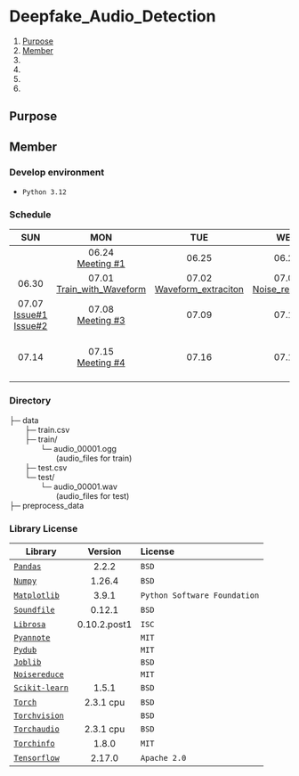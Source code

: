 # Deepfake_Audio_Detection
1. [Purpose](#purpose)
2. [Member]()
3. []()
4. []()
5. []()
6. []()

## Purpose

## Member



### Develop environment
- `Python 3.12`


### Schedule
|   SUN   |   MON   |   TUE   |   WED   |   THU   |   FRI   |   SAT   |
|:-------:|:-------:|:-------:|:-------:|:-------:|:-------:|:-------:|
|  | 06.24 <br> [Meeting #1](./posts/0624_Meeting.md)| 06.25 <br> | 06.26 | 06.27 | 06.28 <br> [Meeting #2](./posts/0628_Meeting.md) | 06.29 |
| 06.30 | 07.01 <br> [Train_with_Waveform](./posts/0701_Train_with_waveform.md) | 07.02 <br> [Waveform_extraciton](./posts/0702_Waveform_extraction.md) | 07.03 <br> [Noise_reduction](./posts/0703_Noise_reduction.md) | 07.04 <br> [Separation_directory](./posts/0704_Separation_directory.md) | 07.05 | 07.06 |
| 07.07 <br> [Issue#1](./posts/0707_Issue_1.md) <br> [Issue#2](./posts/0707_Issue_2.md)| 07.08 <br> [Meeting #3](./posts/0708_Meeting.md) | 07.09 | 07.10 | 07.11 | 07.12 | 07.13 |
| 07.14 | 07.15 <br> [Meeting #4](./posts/0715_Meeting.md) | 07.16 | 07.17 | 07.18 <br> [Noise_reduction](./posts/0718_Noise_reduction.md) <br> [Segmentation](./posts/0718_Segmentation.md) <br> [Model_build](./posts/0718_Model_build.md) | 07.19 (Deadline) <br> [No_voice_reduction](./posts/0719_No_voice_reduction.md) | |


### Directory
├─ data <br>
&emsp;&emsp;├─ train.csv <br>
&emsp;&emsp;├─ train/ <br>
&emsp;&emsp;&emsp;&emsp;└─ audio_00001.ogg <br>
&emsp;&emsp;&emsp;&emsp;&emsp;&emsp;(audio_files for train)<br>
&emsp;&emsp;├─ test.csv <br>
&emsp;&emsp;└─ test/ <br>
&emsp;&emsp;&emsp;&emsp;└─ audio_00001.wav <br>
&emsp;&emsp;&emsp;&emsp;&emsp;&emsp;(audio_files for test)<br>
├─ preprocess_data <br>


### Library License
| Library | Version | License | 
|---|:---:|:---|
| [`Pandas`](https://github.com/pandas-dev/pandas) | 2.2.2 | `BSD` |
| [`Numpy`](https://github.com/numpy/numpy) | 1.26.4 | `BSD` |
| [`Matplotlib`](https://github.com/matplotlib/matplotlib) | 3.9.1 | `Python Software Foundation` |
| [`Soundfile`](https://github.com/bastibe/python-soundfile) | 0.12.1 | `BSD` |
| [`Librosa`](https://github.com/librosa/librosa) | 0.10.2.post1 | `ISC` |
| [`Pyannote`](https://github.com/pyannote) |  | `MIT` |
| [`Pydub`](https://pydub.com/) |  | `MIT` |
| [`Joblib`](https://joblib.readthedocs.io/en/stable/) |  | `BSD` |
| [`Noisereduce`](https://github.com/timsainb/noisereduce?tab=MIT-1-ov-file#readme) |  | `MIT` |
| [`Scikit-learn`](https://scikit-learn.org/stable/) | 1.5.1 | `BSD` |
| [`Torch`](https://pytorch.org/) | 2.3.1 cpu | `BSD` |
| [`Torchvision`](https://github.com/pytorch/vision) |  | `BSD` |
| [`Torchaudio`](https://github.com/pytorch/audio) | 2.3.1 cpu | `BSD` |
| [`Torchinfo`](https://github.com/tyleryep/torchinfo) | 1.8.0 | `MIT` |
| [`Tensorflow`](https://github.com/tensorflow) | 2.17.0 | `Apache 2.0` |